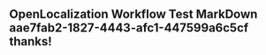 <properties
ms.topic="hero-topic"
ms.test1="hero-topic"
ms.test2="test"/>

## OpenLocalization Workflow Test MarkDown aae7fab2-1827-4443-afc1-447599a6c5cf thanks!
